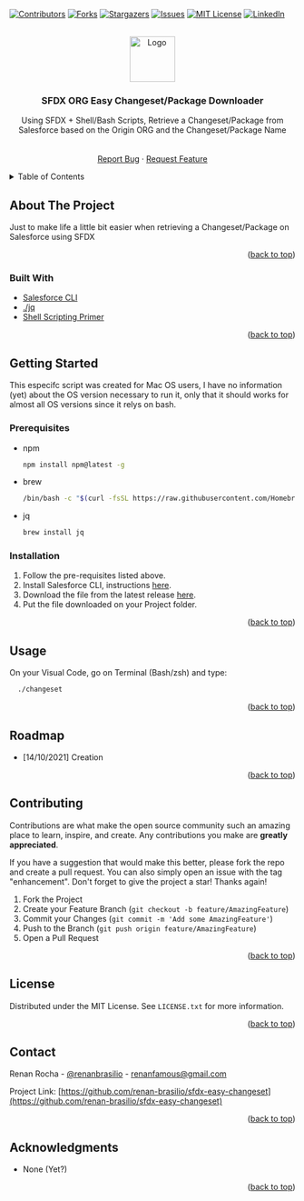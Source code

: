 <div id="top"></div>
<!--
*** Thanks for checking out the Best-README-Template. If you have a suggestion
*** that would make this better, please fork the repo and create a pull request
*** or simply open an issue with the tag "enhancement".
*** Don't forget to give the project a star!
*** Thanks again! Now go create something AMAZING! :D
-->



<!-- PROJECT SHIELDS -->
<!--
*** I'm using markdown "reference style" links for readability.
*** Reference links are enclosed in brackets [ ] instead of parentheses ( ).
*** See the bottom of this document for the declaration of the reference variables
*** for contributors-url, forks-url, etc. This is an optional, concise syntax you may use.
*** https://www.markdownguide.org/basic-syntax/#reference-style-links
-->
[![Contributors][contributors-shield]][contributors-url]
[![Forks][forks-shield]][forks-url]
[![Stargazers][stars-shield]][stars-url]
[![Issues][issues-shield]][issues-url]
[![MIT License][license-shield]][license-url]
[![LinkedIn][linkedin-shield]][linkedin-url]



<!-- PROJECT LOGO -->
<br />
<div align="center">
  <a href="https://github.com/renan-brasilio/sfdx-easy-changeset">
    <img src="https://avatars.githubusercontent.com/u/60192002?s=200&v=4" alt="Logo" width="80" height="80">
  </a>

<h3 align="center">SFDX ORG Easy Changeset/Package Downloader</h3>

  <p align="center">
    Using SFDX + Shell/Bash Scripts, Retrieve a Changeset/Package from Salesforce based on the Origin ORG and the Changeset/Package Name
    <br />
    <br />
    <br />
    <a href="https://github.com/renan-brasilio/sfdx-easy-changeset/issues">Report Bug</a>
    ·
    <a href="https://github.com/renan-brasilio/sfdx-easy-changeset/issues">Request Feature</a>
  </p>
</div>



<!-- TABLE OF CONTENTS -->
<details>
  <summary>Table of Contents</summary>
  <ol>
    <li>
      <a href="#about-the-project">About The Project</a>
      <ul>
        <li><a href="#built-with">Built With</a></li>
      </ul>
    </li>
    <li>
      <a href="#getting-started">Getting Started</a>
      <ul>
        <li><a href="#prerequisites">Prerequisites</a></li>
        <li><a href="#installation">Installation</a></li>
      </ul>
    </li>
    <li><a href="#usage">Usage</a></li>
    <li><a href="#roadmap">Roadmap</a></li>
    <li><a href="#contributing">Contributing</a></li>
    <li><a href="#license">License</a></li>
    <li><a href="#contact">Contact</a></li>
    <li><a href="#acknowledgments">Acknowledgments</a></li>
  </ol>
</details>



<!-- ABOUT THE PROJECT -->
## About The Project

Just to make life a little bit easier when retrieving a Changeset/Package on Salesforce using SFDX <!--`github_username`, `repo_name`, `twitter_handle`, `linkedin_username`, `email`, `email_client`, `project_title`, `project_description`-->

<p align="right">(<a href="#top">back to top</a>)</p>



### Built With

* [Salesforce CLI](https://developer.salesforce.com/tools/sfdxcli)
* [./jq](https://stedolan.github.io/jq/)
* [Shell Scripting Primer](https://developer.apple.com/library/archive/documentation/OpenSource/Conceptual/ShellScripting/shell_scripts/shell_scripts.html)

<p align="right">(<a href="#top">back to top</a>)</p>



<!-- GETTING STARTED -->
## Getting Started

This especifc script was created for Mac OS users, I have no information (yet) about the OS version necessary to run it, only that it should works for almost all OS versions since it relys on bash.

### Prerequisites

* npm
  ```sh
  npm install npm@latest -g
  ```
* brew
  ```sh
  /bin/bash -c "$(curl -fsSL https://raw.githubusercontent.com/Homebrew/install/HEAD/install.sh)"
  ```
* jq
  ```sh
  brew install jq
  ```

### Installation

1. Follow the pre-requisites listed above.
2. Install Salesforce CLI, instructions [here](https://developer.salesforce.com/docs/atlas.en-us.sfdx_setup.meta/sfdx_setup/sfdx_setup_intro.htm).
3. Download the file from the latest release [here](https://github.com/renan-brasilio/sfdx-easy-changeset/releases/latest).
4. Put the file downloaded on your Project folder.

<p align="right">(<a href="#top">back to top</a>)</p>



<!-- USAGE EXAMPLES -->
## Usage

On your Visual Code, go on Terminal (Bash/zsh) and type:
```sh
  ./changeset
  ```

<p align="right">(<a href="#top">back to top</a>)</p>



<!-- ROADMAP -->
## Roadmap

- [14/10/2021] Creation

<p align="right">(<a href="#top">back to top</a>)</p>



<!-- CONTRIBUTING -->
## Contributing

Contributions are what make the open source community such an amazing place to learn, inspire, and create. Any contributions you make are **greatly appreciated**.

If you have a suggestion that would make this better, please fork the repo and create a pull request. You can also simply open an issue with the tag "enhancement".
Don't forget to give the project a star! Thanks again!

1. Fork the Project
2. Create your Feature Branch (`git checkout -b feature/AmazingFeature`)
3. Commit your Changes (`git commit -m 'Add some AmazingFeature'`)
4. Push to the Branch (`git push origin feature/AmazingFeature`)
5. Open a Pull Request

<p align="right">(<a href="#top">back to top</a>)</p>



<!-- LICENSE -->
## License

Distributed under the MIT License. See `LICENSE.txt` for more information.

<p align="right">(<a href="#top">back to top</a>)</p>



<!-- CONTACT -->
## Contact

Renan Rocha - [@renanbrasilio](https://twitter.com/renanbrasilio) - renanfamous@gmail.com

Project Link: [https://github.com/renan-brasilio/sfdx-easy-changeset](https://github.com/renan-brasilio/sfdx-easy-changeset)

<p align="right">(<a href="#top">back to top</a>)</p>



<!-- ACKNOWLEDGMENTS -->
## Acknowledgments

* None (Yet?)

<p align="right">(<a href="#top">back to top</a>)</p>



<!-- MARKDOWN LINKS & IMAGES -->
<!-- https://www.markdownguide.org/basic-syntax/#reference-style-links -->
[contributors-shield]: https://img.shields.io/github/contributors/renan-brasilio/sfdx-easy-changeset.svg?style=for-the-badge
[contributors-url]: https://github.com/renan-brasilio/sfdx-easy-changeset/graphs/contributors
[forks-shield]: https://img.shields.io/github/forks/renan-brasilio/sfdx-easy-changeset.svg?style=for-the-badge
[forks-url]: https://github.com/renan-brasilio/sfdx-easy-changeset/network/members
[stars-shield]: https://img.shields.io/github/stars/renan-brasilio/sfdx-easy-changeset.svg?style=for-the-badge
[stars-url]: https://github.com/renan-brasilio/sfdx-easy-changeset/stargazers
[issues-shield]: https://img.shields.io/github/issues/renan-brasilio/sfdx-easy-changeset.svg?style=for-the-badge
[issues-url]: https://github.com/renan-brasilio/sfdx-easy-changeset/issues
[license-shield]: https://img.shields.io/github/license/renan-brasilio/sfdx-easy-changeset.svg?style=for-the-badge
[license-url]: https://github.com/renan-brasilio/sfdx-easy-changeset/blob/master/LICENSE.txt
[linkedin-shield]: https://img.shields.io/badge/-LinkedIn-black.svg?style=for-the-badge&logo=linkedin&colorB=555
[linkedin-url]: https://linkedin.com/in/renan-brasilio
[product-screenshot]: images/screenshot.png